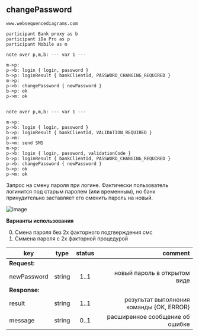 ## changePassword

```text
www.websequencediagrams.com

participant Bank proxy as b
participant iDa Pro as p
participant Mobile as m

note over p,m,b: --- var 1 ---

m->p:
p->b: login { login, password }
b->p: loginResult { bankClientId, PASSWORD_CHANGING_REQUIRED }
m->p:
p->b: changePassword { newPassword }
b->p: ok
p->m: ok


note over p,m,b: --- var 1 ---

m->p:
p->b: login { login, password }
b->p: loginResult { bankClientId, VALIDATION_REQUIRED }
p->m:
b->m: send SMS
m->p:
p->b: login { login, password, validationCode }
b->p: loginResult { bankClientId, PASSWORD_CHANGING_REQUIRED }
p->b: changePassword { newPassword }
b->p: ok
p->m: ok
```

Запрос на смену пароля при логине. Фактически пользователь логинится под старым паролем (или временным), но банк принудительно заставляет его сменить пароль на новый.

![image](https://www.websequencediagrams.com/cgi-bin/cdraw?lz=cGFydGljaXBhbnQgQmFuayBwcm94eSBhcyBiCgAQDGlEYSBQcm8gYXMgcAAMDU1vYmlsZSBhcyBtCgpub3RlIG92ZXIgcCxtLGI6IC0tLSB2YXIgMSAtLS0KCm0tPnA6CnAtPmI6IGxvZ2luIHsAAgYsIHBhc3N3b3JkIH0KYi0-cAAZB1Jlc3VsdCB7IGJhbmtDbGllbnRJZCwgUEFTU1dPUkRfQ0hBTkdJTkdfUkVRVUlSRUQgfQBYDWNoYW5nZVAAVAh7IG5ldwAFCQBiCG9rCnAtPm0ABAUAgSkbMgB2TlZBTElEQVRJT04AgTEMAIEEBQpiAIEKBXNlbmQgU01TAIITJCwgdmFsaWRhdGlvbkNvZGUAggVCAIILNg&s=default)

**Варианты использования**

0. Смена пароля без 2х факторного подтверждения смс
0. Сммена пароля с 2х факторной процедурой

key | type | status | comment
--- | ---- | :----: | ---:
**Request:** | | |
newPassword | string | 1..1 | новый пароль в открытом виде
**Response:** | | |
result | string | 1..1 | результат выполнения команды {OK, ERROR}
message | string | 0..1 | расширенное сообщение об ошибке
